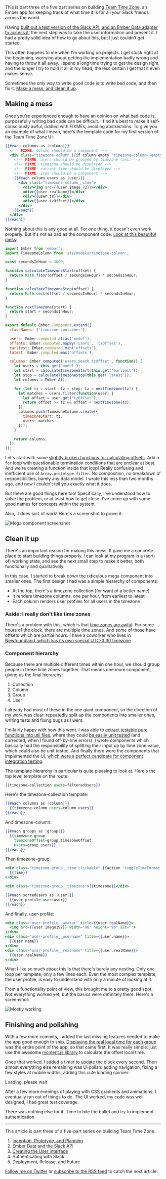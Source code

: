 This is part three of a five part series on building [Team Time Zone][team-time-zone], an Ember app for keeping track of what time it is for all your Slack friends across the world.

[team-time-zone]: https://teamtime.zone/

Having [built out a test version of the Slack API, and an Ember Data adapter to access it][part-2], the next step was to take the user information and present it. I had a pretty solid idea of how to go about this, but I just couldn't get started.

This often happens to me when I'm working on projects. I get stuck right at the beginning, worrying about getting the implementation badly wrong and having to throw it all away. I spend a long time trying to get the design right, and the longer I try to hold it all in my head, the less certain I get that it even makes sense.

Sometimes the only way to write good code is to write bad code, and then fix it. [Make a mess, and clean it up][make-a-mess-clean-it-up].

[make-a-mess-clean-it-up]: http://www.folklore.org/StoryView.py?story=Make_a_Mess,_Clean_it_Up!.txt

## Making a mess

Once you're experienced enough to have an opinion on what bad code is, purposefully writing bad code can be difficult. I find it's best to make it self-consciously awful, riddled with FIXMEs, avoiding abstractions. To give you an example of what I mean, here's the template code for my first version of the Team Time Zone UI:

```handlebars
{{#each columns as |column|}}
  <!-- FIXME: column should be a component -->
  <div class="timezone-column {{if column.empty 'timezone-column--empty'}}">
    <!-- FIXME: users should be grouped by timezone (asc) -->
    <!-- FIXME: timezone should be displayed -->
    <!-- FIXME: current time should be displayed -->
    <!-- FIXME: item should be a component -->
    {{#each column.users as |user|}}
      <div class="timezone-column__item">
        <div><img src={{user.image_72}}></div>
        <div>{{user.realName}}</div>
        <div>{{user.tz}}</div>
        <div>{{user.tzOffset}}</div>
      </div>
    {{/each}}
  </div>
{{/each}}
```

Nothing about this is any good at all. For one thing, it doesn't even work properly. But it's not as bad as the component code. [Look at this beautiful mess][mega-component]:

[mega-component]: https://github.com/alisdair/team-time-zone/commit/7b7b9bc247a8c56faf9edca63bcd90e1c1eaee9a

```javascript
import Ember from 'ember';
import TimezoneColumn from 'stz/models/timezone-column';

const secondsInHour = 3600;

function calculateTimezoneStart(offset) {
  return Math.floor(offset / secondsInHour) * secondsInHour;
}

function calculateTimezoneStop(offset) {
  return Math.ceil(offset / secondsInHour) * secondsInHour;
}

function nextTimezone(start) {
  return start + secondsInHour;
}

export default Ember.Component.extend({
  classNames: ['timezone-container'],

  users: Ember.computed.alias('model'),
  offsets: Ember.computed.mapBy('users', 'tzOffset'),
  earliest: Ember.computed.min('offsets'),
  latest: Ember.computed.max('offsets'),

  columns: Ember.computed('users.@each.tzOffset', function() {
    let users = this.get('model');
    let start = calculateTimezoneStart(this.get('earliest'));
    let stop = calculateTimezoneStop(this.get('latest'));
    let columns = Ember.A();

    for (let tz = start; tz < stop; tz = nextTimezone(tz)) {
      let matches = users.filter(function(user) {
        let offset = user.get('tzOffset');
        return offset >= tz && offset < nextTimezone(tz);
      });
      columns.push(TimezoneColumn.create({
        timezoneStart: tz,
        users: matches
      }));
    }

    return columns;
  })
});
```

Let's start with some [slightly broken functions for calculating offsets][off-by-one]. Add a `for` loop with questionable termination conditions that are unclear at best. And we're creating a function inside that loop! Really confusing and inefficient use of `Array.prototype.filter`. No composition, no breakdown of responsibilities, barely any data model. I wrote this less than two months ago, and now I couldn't tell you exactly what it does.

[off-by-one]: https://github.com/alisdair/team-time-zone/commit/6e293d074a03f95834a68de6e44a1b35046a1df8

But there are good things here too! Specifically, I've understood how to solve the problem, or at least how to get close. I've come up with some good names for concepts within the system.

Also, it does sort of work! Here's a screenshot to prove it:

![Mega component screenshot](images/mega-component.png)

## Clean it up

There's an important reason for making this mess. It gave me a concrete place to start building things properly. I can look at my program in a (sort-of) working state, and see the next small step to make it better, both functionally and qualitatively.

In this case, I started to break down the ridiculous mega component into smaller ones. The first design I had was a simple hierarchy of components:

- At the top, there's a timezone collection (for want of a better name)
- It renders timezone columns, one per hour, from earliest to latest
- Each column renders user profiles for all users in the timezone

### Aside: I really don't like time zones

There's a problem with this, which is that [time zones are awful][time-zones-computerphile]. For some hours of the clock, there are multiple time zones. And some of those have offsets which are partial hours. I have a coworker who lives in [Newfoundland, which has its own special UTC-3:30 timezone][newfoundland-time].

[time-zones-computerphile]: https://www.youtube.com/watch?v=-5wpm-gesOY
[newfoundland-time]: https://en.wikipedia.org/wiki/Newfoundland_Time_Zone

### Component hierarchy

Because there are multiple different times within one hour, we should group people in those time zones together. That means one more component, giving us the final hierarchy:

1. Collection
2. Column
3. Group
4. User

I already had most of these in the one giant component, so the direction of my work was clear: repeatedly split up the components into smaller ones, writing tests and fixing bugs as I went.

I'm fairly happy with how this went. I was able to [extract testable pure functions into util files][util-functions], where they could [be easily unit tested][util-test] (and corrected, when I found off-by-one errors). I wrote components which basically had the responsibility of splitting their input up by time zone value, which could also be unit tested. And finally there were the components that implemented the UI, [which were a perfect candidate for component integration testing][ember-component-integration-tests].

[util-functions]: https://github.com/alisdair/team-time-zone/blob/master/app/utils/timezone.js
[util-test]: https://github.com/alisdair/team-time-zone/blob/master/tests/unit/utils/timezone-test.js
[ember-component-integration-tests]: /ember-component-integration-tests/

The template hierarchy in particular is quite pleasing to look at. Here's the top level template on the route:

```handlebars
{{timezone-collection users=filteredUsers}}
```

Here's the timezone-collection template:

```handlebars
{{#each columns as |column|}}
  {{timezone-column users=column.users}}
{{/each}}
```

And timezone-column:

```handlebars
{{#each groups as |group|}}
  {{timezone-group
    timezoneOffset=group.timezoneOffset
    users=group.users}}
{{/each}}
```

Then timezone-group:

```handlebars
<div class="timezone-group__time clickable" {{action 'toggleTimeFormat'}}>
  {{time}}
</div>

<div class="timezone-group__timezone">{{timezone}}</div>

{{#each sortedUsers as |user|}}
  {{user-profile user=user}}
{{/each}}
```

And finally, user-profile:

```handlebars
<div class="user-profile__avatar" title={{user.realName}}>
  <img src={{user.image192}} width="96" height="96" alt="">
</div>
<div class="user-profile__username" title={{user.name}}>
  {{user.name}}
</div>
<div class="user-profile__realname" title={{user.realName}}>
  {{user.realName}}
</div>
```

What I like so much about this is that there's barely any nesting. Only one loop per template, only a few lines each. Even the most complex template, the user profile, is easy to understand with only a minute of looking at it.

From a functionality point of view, this brought me to a pretty good spot. Not everything worked yet, but the basics were definitely there. Here's a screenshot:

![Mostly working](images/mostly-working.png)

## Finishing and polishing

With a few more commits, I added the last missing features needed to make the app good enough to ship. [Displaying the real local time for each group][display-time] was the entire point of the app, so that came first. It was really simple: just use the awesome [moment.js library][momentjs] to calculate the offset local time.

Once that worked, I [added a timer to update the clock every second][update-time]. Then almost everything else remaining was UI polish: adding navigation, fixing a few styles at mobile widths, adding this cute loading spinner:

<div class="loading-spinner">
<div class="loading-spinner__text">Loading, please wait</div>
<div class="loading-spinner__square"></div>
<div class="loading-spinner__square"></div>
<div class="loading-spinner__square"></div>
<div class="loading-spinner__square"></div>
</div>

[display-time]: https://github.com/alisdair/team-time-zone/commit/4d16a3be0b3b5aafc384a00c14f157e6c9e980a1
[update-time]: https://github.com/alisdair/team-time-zone/commit/beeb6fd5b759ce1ad3fcb393ff0ee758fa2cbaf5
[momentjs]: http://momentjs.com

After a few more evenings of playing with CSS gradients and animations, I eventually ran out of things to do. The UI worked, my code was well designed, I had great test coverage.

There was nothing else for it. Time to bite the bullet and try to implement authentication.

---

This article is part three of a five-part series on building Team Time Zone:

1. [Inception, Prototype, and Planning][part-1]
2. [Ember Data and the Slack API][part-2]
3. [Creating the User Interface][part-3]
4. Authenticating with Slack
5. Deployment, Release, and Future

[part-1]: /building-team-time-zone-inception-prototype-and-planning/
[part-2]: /building-team-time-zone-ember-data-and-the-slack-api/
[part-3]: /building-team-time-zone-creating-the-user-interface/

[Follow me on Twitter][twitter] or [subscribe to the RSS feed][feed] to catch the next article!

[twitter]: https://twitter.com/alisdair
[feed]: /feed.rss
